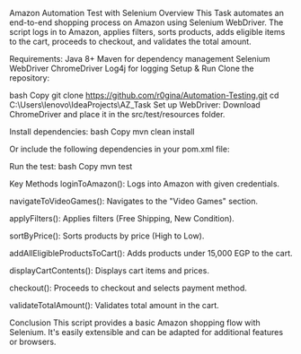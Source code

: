 Amazon Automation Test with Selenium
Overview
This Task automates an end-to-end shopping process on Amazon using Selenium WebDriver. The script logs in to Amazon, applies filters, sorts products, adds eligible items to the cart, proceeds to checkout, and validates the total amount.

Requirements:
Java 8+
Maven for dependency management
Selenium WebDriver
ChromeDriver
Log4j for logging
Setup & Run
Clone the repository:

bash
Copy
git clone https://github.com/r0gina/Automation-Testing.git
cd C:\Users\lenovo\IdeaProjects\AZ_Task
Set up WebDriver:
Download ChromeDriver and place it in the src/test/resources folder.

Install dependencies:
bash
Copy
mvn clean install

Or 
include the following dependencies in your pom.xml file:


Run the test:
bash
Copy
mvn test

Key Methods
loginToAmazon(): Logs into Amazon with given credentials.

navigateToVideoGames(): Navigates to the "Video Games" section.

applyFilters(): Applies filters (Free Shipping, New Condition).

sortByPrice(): Sorts products by price (High to Low).

addAllEligibleProductsToCart(): Adds products under 15,000 EGP to the cart.

displayCartContents(): Displays cart items and prices.

checkout(): Proceeds to checkout and selects payment method.

validateTotalAmount(): Validates total amount in the cart.

Conclusion
This script provides a basic Amazon shopping flow with Selenium. It's easily extensible and can be adapted for additional features or browsers.

